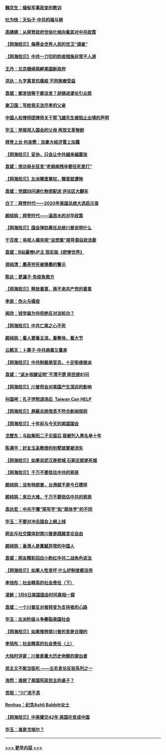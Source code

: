 #### [魏京生：缅甸军事政变的教训](../pages/nsc993/n12732470.md?t=02050001) 
#### [吐为快：天仙子·中共的福与祸](../pages/nsc993/n12732165.md?t=02050001) 
#### [高婧婧：从拜登政府世俗化倾向看其对中共政策](../pages/nsc993/n12730028.md?t=02050001) 
#### [【网海拾贝】侮辱全世界人民的世卫“调查”](../pages/nsc993/n12727884.md?t=02050001) 
#### [【网海拾贝】中共一刀切的防疫措施非常不人道](../pages/nsc993/n12724879.md?t=02050001) 
#### [王丹：北京继续挑衅美国新政府](../pages/nsc993/n12722456.md?t=02050001) 
#### [洪达：九字真言抗瘟疫 不同族裔受益](../pages/nsc993/n12722448.md?t=02050001) 
#### [袁斌：都发钱等于都没发？胡锡进谬论引众怒](../pages/nsc993/n12722393.md?t=02050001) 
#### [谢卫国：写给我无法尽孝的父亲](../pages/nsc993/n12720325.md?t=02050001) 
#### [中国人权律师团律师关于郭飞雄先生被阻止出境的声明](../pages/nsc993/n12720203.md?t=02050001) 
#### [华玉：举报闯入国会的父母 再现文革惨剧](../pages/nsc993/n12719070.md?t=02050001) 
#### [拜登上台 何良懋：加拿大经济雪上加霜](../pages/nsc993/n12718943.md?t=02050001) 
#### [【网海拾贝】妥协，只会让中共越来越嚣张](../pages/nsc993/n12717392.md?t=02050001) 
#### [袁斌：信访局长狂言“老弱病残孕要往死里打”](../pages/nsc993/n12717343.md?t=02050001) 
#### [【网海拾贝】左派哪里掌权，哪里就遭殃](../pages/nsc993/n12715009.md?t=02050001) 
#### [袁斌：党媒四问通化物资配送 评论区大翻车](../pages/nsc993/n12714950.md?t=02050001) 
#### [白丁：拜登时代——2020年美国总统大选启示录](../pages/nsc993/n12714920.md?t=02050001) 
#### [颜纯钩：拜登时代——温吞水的对华政策](../pages/nsc993/n12713245.md?t=02050001) 
#### [【网海拾贝】国会弹劾离任总统川普说明什么](../pages/nsc993/n12712816.md?t=02050001) 
#### [千百度：电视人揭央视“自焚案”报导源自政法委](../pages/nsc993/n12709760.md?t=02050001) 
#### [袁斌：B站最惨UP主 现实版《悲惨世界》](../pages/nsc993/n12709686.md?t=02050001) 
#### [郑纯清：墨茶穷死被搽墨的警示](../pages/nsc993/n12709262.md?t=02050001) 
#### [陈达：更漏子·免疫急救方](../pages/nsc993/n12709244.md?t=02050001) 
#### [【网海拾贝】释放善意，换不来共产党的善意](../pages/nsc993/n12708361.md?t=02050001) 
#### [李辰：伪火与瘟疫](../pages/nsc993/n12707981.md?t=02050001) 
#### [闻欣：钱学森为何拒绝反对法轮功？](../pages/nsc993/n12707407.md?t=02050001) 
#### [【网海拾贝】中共亡美之心不死](../pages/nsc993/n12707621.md?t=02050001) 
#### [颜纯钩：看人要看主流，看整体，看大节](../pages/nsc993/n12707536.md?t=02050001) 
#### [云鹤天：卜算子‧中共病毒又重来](../pages/nsc993/n12707408.md?t=02050001) 
#### [【网海拾贝】中共制裁美官员，十足街痞做派](../pages/nsc993/n12705115.md?t=02050001) 
#### [袁斌：“返乡核酸证明”不清不楚 网民提81问](../pages/nsc993/n12704982.md?t=02050001) 
#### [【网海拾贝】川普将会对美国产生深远的影响](../pages/nsc993/n12703045.md?t=02050001) 
#### [孙国祥：孔子学院退场后  Taiwan Can HELP](../pages/nsc993/n12702430.md?t=02050001) 
#### [【网海拾贝】屏蔽总统信息不符合新闻规则](../pages/nsc993/n12699998.md?t=02050001) 
#### [【网海拾贝】十年前与今天的美国国会](../pages/nsc993/n12696993.md?t=02050001) 
#### [戈壁东：与赵紫阳二子见面后 我被列入黑名单十年](../pages/nsc993/n12696215.md?t=02050001) 
#### [陈满华：好友玉圣教授的别墅就要被消失](../pages/nsc993/n12695411.md?t=02050001) 
#### [【网海拾贝】如果说武汉是悲城 石家庄就是死城](../pages/nsc993/n12694589.md?t=02050001) 
#### [【网海拾贝】千万不要低估中共的邪恶](../pages/nsc993/n12692771.md?t=02050001) 
#### [颜纯钩：没有特朗普，台港就不是今日模样](../pages/nsc993/n12692678.md?t=02050001) 
#### [颜纯钩：来日大难，千万不要低估中共的邪恶](../pages/nsc993/n12692080.md?t=02050001) 
#### [高达宏：中共不懂“简写字”和“简体字”的不同](../pages/nsc993/n12692068.md?t=02050001) 
#### [华玉：不要对冲击国会上纲上线](../pages/nsc993/n12689948.md?t=02050001) 
#### [网友斥社交媒体封禁川普是践踏言论自由](../pages/nsc993/n12687482.md?t=02050001) 
#### [颜纯钩：香港人是禀赋异常的中国人](../pages/nsc993/n12685142.md?t=02050001) 
#### [袁斌：网友精彩回应小粉红中共二战角色说法](../pages/nsc993/n12684994.md?t=02050001) 
#### [【网海拾贝】如果人性变坏 什么好制度都没用](../pages/nsc993/n12683000.md?t=02050001) 
#### [李旭彤：社会精英的社会责任（下）](../pages/nsc993/n12680604.md?t=02050001) 
#### [凌稣：1月6日美国国会时间真相一窥](../pages/nsc993/n12682780.md?t=02050001) 
#### [袁斌：一个川普反对者转变为支持者的心路](../pages/nsc993/n12682700.md?t=02050001) 
#### [华玉：左派阶级斗争撕裂美国社会](../pages/nsc993/n12681226.md?t=02050001) 
#### [【网海拾贝】如果推特禁川普的言是合理的](../pages/nsc993/n12681232.md?t=02050001) 
#### [李旭彤：社会精英的社会责任（上）](../pages/nsc993/n12680501.md?t=02050001) 
#### [大陆时评家：川普是重大历史命题的提出者](../pages/nsc993/n12679904.md?t=02050001) 
#### [民主又不能当饭吃 ——五毛言论反驳系列之一](../pages/nsc993/n12679877.md?t=02050001) 
#### [浩然：谁掀了美国宪政民主的桌子？](../pages/nsc993/n12679850.md?t=02050001) 
#### [苦胆：“川”流不息](../pages/nsc993/n12678388.md?t=02050001) 
#### [Renhao：纪念Ashli Babbitt女士](../pages/nsc993/n12678359.md?t=02050001) 
#### [【网海拾贝】中美建交42年 美国在变成中国](../pages/nsc993/n12678324.md?t=02050001) 
#### [华玉：谁是戈培尔？](../pages/nsc993/n12677515.md?t=02050001) 

----
#### [ >>> 更早内容 <<< ](../indexes/nsc993-earlier.md)
